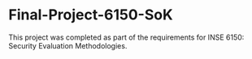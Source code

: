 # Final-Project-6150-SoK
This project was completed as part of the requirements for INSE 6150: Security Evaluation Methodologies.
